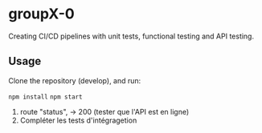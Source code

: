 # groupX-0

Creating CI/CD pipelines with unit tests, functional testing and API testing.

## Usage

Clone the repository (develop), and run: 

`npm install`
`npm start`


1. route "status", -> 200 (tester que l'API est en ligne)
2. Compléter  les tests d'intégragetion